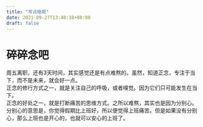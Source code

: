 ```yaml
---
title: "写点啥呢"
date: 2021-09-27T13:40:18+08:00
draft: false
---
```

# 碎碎念吧

  周五离职，还有3天时间，其实感觉还是有点难熬的。虽然，知道正念，专注于当下，而不是未来，就会好一点。  
  正念的修行方式之一，就是关注自己的呼吸，或者嗅觉。因为它们只可能发生在当下。  
  正念的好处之一，就是打断痛苦的思维方式。之所以难熬，其实也是因为分别心。分别心的意思是，你觉得假期比上班好，所以便觉得上班痛苦。但是如果没有分别心，那么上班也是开心的，也就可以安心的上班了。  



